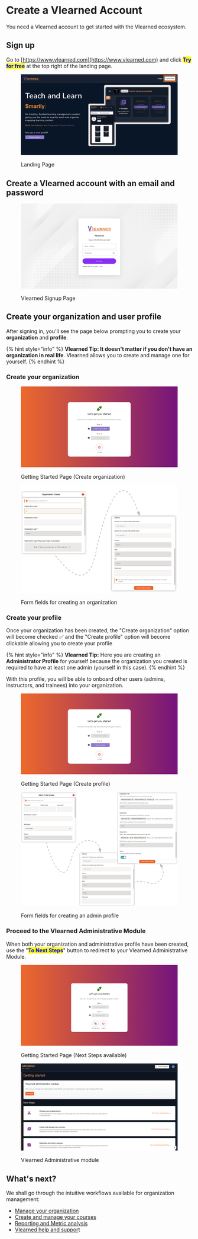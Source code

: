 # Create a Vlearned Account

You need a Vlearned account to get started with the Vlearned ecosystem.&#x20;

## Sign up

Go to [https://www.vlearned.com](https://www.vlearned.com) and click <mark style="color:blue;">**Try for free**</mark> at the top right of the landing page.

<figure><img src="../../.gitbook/assets/Try for Free.png" alt="Vlearned Landing Page"><figcaption><p>Landing Page</p></figcaption></figure>

## Create a Vlearned account with an email and password

<figure><img src="../../.gitbook/assets/Screenshot 2023-01-14 at 12.07.08 AM.png" alt="Vlearned Signup page"><figcaption><p>Vlearned Signup Page</p></figcaption></figure>

## Create your organization and user profile

After signing in, you'll see the page below prompting you to create your **organization** and **profile**.

{% hint style="info" %}
**Vlearned Tip: It doesn't matter if you don't have an organization in real life**. Vlearned allows you to create and manage one for yourself.
{% endhint %}

### Create your organization

<figure><img src="../../.gitbook/assets/Screenshot 2023-01-14 at 12.14.20 AM.png" alt=""><figcaption><p>Getting Started Page (Create organization)</p></figcaption></figure>

<figure><img src="../../.gitbook/assets/Organization Create.png" alt="Create Vlearned Organization Metric Fields"><figcaption><p>Form fields for creating an organization</p></figcaption></figure>

### Create your profile

Once your organization has been created, the "Create organization" option will become checked ✅ and the "Create profile" option will become clickable allowing you to create your profile

{% hint style="info" %}
**Vlearned Tip:** Here you are creating an **Administrator Profile** for yourself because the organization you created is required to have at least one admin (yourself in this case).&#x20;
{% endhint %}

With this profile, you will be able to onboard other users (admins, instructors, and trainees) into your organization.

<figure><img src="../../.gitbook/assets/Screenshot 2023-01-14 at 12.53.53 AM.png" alt=""><figcaption><p>Getting Started Page (Create profile) </p></figcaption></figure>

<figure><img src="../../.gitbook/assets/Profile Create.png" alt=""><figcaption><p>Form fields for creating an admin profile</p></figcaption></figure>

### Proceed to the Vlearned Administrative Module

When both your organization and administrative profile have been created, use the "<mark style="color:blue;">**To Next Steps**</mark>" button to redirect to your Vlearned Administrative Module.

<figure><img src="../../.gitbook/assets/Screenshot 2023-01-14 at 1.10.23 AM.png" alt=""><figcaption><p>Getting Started Page (Next Steps available) </p></figcaption></figure>

<figure><img src="../../.gitbook/assets/Screenshot 2023-01-14 at 1.17.06 AM.png" alt=""><figcaption><p>Vlearned Administrative module</p></figcaption></figure>

## **What's next?**

We shall go through the intuitive workflows available for organization management:

* [Manage your organization](vlearned-administrative-module/manage-your-organization/)
* [Create and manage your courses](vlearned-administrative-module/create-and-manage-your-courses/)
* [Reporting and Metric analysis](broken-reference)
* [Vlearned help and suppor](vlearned-administrative-module/vlearned-help-and-support.md)t
